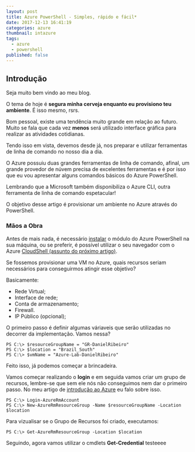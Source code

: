 ```yaml
---
layout: post
title: Azure PowerShell - Simples, rápido e fácil*
date: 2017-12-13 16:41:19
categories: azure
thumbnail: intazure
tags:
  - azure
  - powershell
published: false
---
```


## Introdução

Seja muito bem vindo ao meu blog.

O tema de hoje é __segura minha cerveja enquanto eu provisiono teu ambiente__. É isso mesmo, rsrs.

Bom pessoal, existe uma tendência muito grande em relação ao futuro. Muito se fala que cada vez **menos** será utilizado interface gráfica para realizar as atividades cotidianas.

Tendo isso em vista, devemos desde já, nos preparar e utilizar ferramentas de linha de comando no nosso dia a dia.

O Azure possuiu duas grandes ferramentas de linha de comando, afinal, um grande provedor de núvem precisa de excelentes ferramentas e é por isso que eu vou apresentar alguns comandos básicos do Azure PowerShell. 

Lembrando que a Microsoft também disponibiliza o Azure CLI, outra ferramenta de linha de comando espetacular!

O objetivo desse artigo é provisionar um ambiente no Azure através do PowerShell.

### Mãos a Obra

Antes de mais nada, é necessário [instalar](https://docs.microsoft.com/pt-br/powershell/azure/install-azurerm-ps?view=azurermps-5.0.0 "instalar") o módulo do Azure PowerShell na sua máquina, ou se preferir, é possível utilizar o seu navegador com o Azure [CloudShell (assunto do próximo artigo)](https://docs.microsoft.com/pt-br/azure/cloud-shell/overview "CloudShell").

Se fossemos provisionar uma VM no Azure, quais recursos seriam necessários para conseguirmos atingir esse objetivo?

Basicamente:
- Rede Virtual;
- Interface de rede;
- Conta de armazenamento;
- Firewall.
- IP Público (opcional);

O primeiro passo é definir algumas váriaveis que serão utilizadas no decorrer da implementação.
Vamos nessa?

```
PS C:\> $resourceGroupName = "GR-DanielRibeiro"
PS C:\> $location = "Brazil_South"
PS C:\> $vmName = "Azure-Lab-DanielRibeiro"
```

Feito isso, já podemos começar a brincadeira.

Vamos começar realizando o __login__ e em seguida vamos criar um grupo de recursos, lembre-se que sem ele nós não conseguimos nem dar o primeiro passo.
No meu artigo de [introdução ao Azure](http://xdanielribeiro.com.br/azure/2017/12/13/introducao-ms-azure/ "Introdução ao Microsoft Azure") eu falo sobre isso.

```
PS C:\> Login-AzureRmAccount
PS C:\> New-AzureRmResourceGroup -Name $resourceGroupName -Location $location
```

Para vizualisar se o Grupo de Recursos foi criado, executamos:
```
PS C:\> Get-AzureRmResourceGroup -Location $location
```

Seguindo, agora vamos utilizar o cmdlets __Get-Credential__ testeeee

